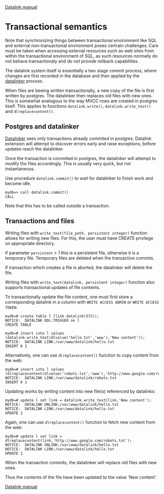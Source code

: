 [Datalink manual](README.md)

Transactional semantics
=======================

Note that synchronizing things between transactional environment like SQL 
and external non-transactional environment poses certrain challenges. 
Care must be taken when accessing external resources such as web sites from
within the transactional environment of SQL, as such resources normally do not 
behave transactionaly and do not provide rollback capabilities.

The datalink system itself is essentially a two stage commit process, where changes 
are first recorded in the database and then applied by the [datalinker](dlfs.md) process.

When files are beeing written transactionally, a new copy of the file is first written
by postgres. The datalinker then replaces old files with new ones. This is somewhat
analogous to the way MVCC rows are created in postgres itself. This applies to functions
`datalink.write()`, `datalink.write_text()` and `dlreplacecontent()`.


Postgres and datalinker
-----------------------

[Datalinker](pg_datalinker.md) sees only transactions already commited in postgres. 
Datalink extension will attempt to discover errors early and raise exceptions,
before updates reach the datalinker.

Once the transaction is commited in postgres, the datalinker will attempt to 
modify the files accordingly. This is usually very quick, but not instantaneous.

Use procedure `datalink.commit()` to wait for datalinker to finish work and become idle.

    mydb=> call datalink.commit()
    CALL
 
Note that this has to be called outside a transaction.

Transactions and files
----------------------

Writing files with `write_text(file_path, persistent integer)` function allows for writing
new files. For this, the user must have CREATE privilege on appropriate directory.

If parameter `persistent` > 1 this is a persistent file, otherwise it is a temporary file.
Temporary files are deleted when the transaction commits.

If transaction which creates a file is aborted, the datalinker will delete the file.

Writing files with `write_text(datalink, persistent integer)` function also supports transactional 
updates of file contents.

To transactionally update the file content, one must first store a corresponding
datalink in a column with `WRITE ACCESS ADMIN` or `WRITE ACCESS TOKEN`:

    mydb=# create table l (link datalink(372));
    NOTICE:  DATALINK DDL:TRIGGER on l
    CREATE TABLE
    
    mydb=# insert into l values (datalink.write_text(dlvalue('hello.txt','www'),'New content'));
    NOTICE:  DATALINK LINK:/var/www/datalink/hello.txt
    INSERT 0 1

Alternatively, one can use `dlreplacecontent()` function to copy content from the web:

    mydb=# insert into l values (dlreplacecontent(dlvalue('robots.txt','www'),'http://www.google.com/robots.txt'));
    NOTICE:  DATALINK LINK:/var/www/datalink/robots.txt
    INSERT 0 1


Updating works by writing content into new file(s) referenced by datalinks:

    mydb=# update l set link = datalink.write_text(link,'New content');
    NOTICE:  DATALINK UNLINK:/var/www/datalink/hello.txt
    NOTICE:  DATALINK LINK:/var/www/datalink/hello.txt
    UPDATE 1

Again, one can use `dlreplacecontent()` function to fetch new content from the web:

    mydb=# update l set link = dlreplacecontent(link,'http://www.google.com/robots.txt');
    NOTICE:  DATALINK UNLINK:/var/www/datalink/hello.txt
    NOTICE:  DATALINK LINK:/var/www/datalink/hello.txt
    UPDATE 1

When the transaction commits, the datalinker will replace old files with new ones.

Thus the contents of the file have been updated to the value 'New content'.

[Datalink manual](README.md)
